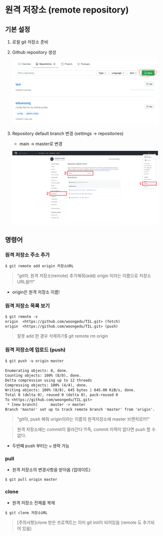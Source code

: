 # **원격 저장소 (remote repository)**

## **기본 설정**

1. 로컬 git 저장소 준비

2. Github repository 생성

   ![image-20210623170259834](HOW%20TO%20GITHUB%203.github.assets/image-20210623170259834.png)

3. Repository default branch 변경 (settings -> repositories)

   - main -> master로 변경

   ![tempsnip](HOW%20TO%20GITHUB%203.github.assets/tempsnip.png)

## **명령어**

### **원격 저장소 주소 추가**

```
$ git remote add origin 저장소URL
```

> "git아, 원격 저장소(remote) 추가해줘(add) origin 이라는 이름으로 저장소  URL을!!!"

- origin은 원격 저장소 이름!

### **원격 저장소 목록 보기**

```
$ git remote -v
origin  <https://github.com/woongedu/TIL.git> (fetch)
origin  <https://github.com/woongedu/TIL.git> (push)
```

> 잘못 add 한 경우 삭제하기$ git remote rm origin

### **원격 저장소에 업로드 (push)**

```
$ git push -u origin master

Enumerating objects: 8, done.
Counting objects: 100% (8/8), done.
Delta compression using up to 12 threads
Compressing objects: 100% (4/4), done.
Writing objects: 100% (8/8), 645 bytes | 645.00 KiB/s, done.
Total 8 (delta 0), reused 0 (delta 0), pack-reused 0
To <https://github.com/woongedu/TIL.git>
 * [new branch]      master -> master
Branch 'master' set up to track remote branch 'master' from 'origin'.
```

> "git아, push 해줘 origin이라는 이름의 원격저장소에 master 브랜치로!!!!"

> 원격 저장소에는 commit이 올라간다 !!!즉, commit 이력이 없다면 push 할 수 없다.

- 두번째 push 부터는 `u` 생략 가능

### **pull**

- 원격 저장소의 변경사항을 받아옴 (업데이트)

```
$ git pull origin master
```

### **clone**

- 원격 저장소 전체를 복제

```
$ git clone 저장소URL
```

> [주의사항]clone 받은 프로젝트는 이미 git init이 되어있음 (remote 도 추가되어 있음)